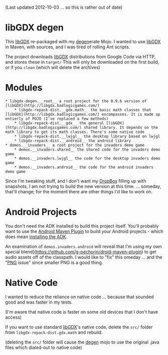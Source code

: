 (Last updated 2012-10-03 ... so this is rather out of date)

libGDX degen
============

This [libGDX](http://libgdx.badlogicgames.com/) re-packaged with my [degen](https://github.com/g-pechorin/degen)erate Mojo.
I wanted to use [libGDX](http://libgdx.badlogicgames.com/) in Maven, with sources, and I was tired of rolling Ant scripts.


The project downloads [libGDX](http://libgdx.badlogicgames.com/) distributions from Google Code via HTTP, and stores these in `target/`
This will only be downloaded on the first build, or if you `clean` (which will delete the archives)


Modules
=======
	* libgdx-degen.__root__ a root project for the 0.9.6 version of [libGDX](http://libgdx.badlogicgames.com/)
		* libgdx-repack-dist.__gdx.math__ the basic math classes that [libGDX](http://libgdx.badlogicgames.com/) encompasses. It is made up entierly of POJO (I've replaced a few methods)
		* libgdx-repack-dist.__gdx__ the general [libGDX](http://libgdx.badlogicgames.com/) shared library. It depends on the math library to get its math classes. There's some native code
		* libgdx-repack-dist.__lwjgl__ the desktop library based on lwjgl
		* libgdx-repack-dist.__android__ the android library
	* demos.__invaders__ a root project for the invaders demo game
		* demos.__invaders.shared__ the shared code for the invaders demo game
		* demos.__invaders.lwjgl__ the code for the desktop invaders demo game
		* demos.__invaders.android__ the code for the android invaders demo game


Since I'm tweaking stuff, and I don't want my [DropBox](http://db.tt/4thLOYa) filling up with snapshots, I am not trying to build the new version at this time.
... someday, that'll change; for the moment there are other things I'd like to work on.

Android Projects
================
You don't need the ADK installed to build this project itself.
You'll probably want to use the [Android Maven Plugin](http://code.google.com/p/maven-android-plugin/) to build your Android projects - which does mean [installing the ADK](http://code.google.com/p/maven-android-plugin/wiki/GettingStarted).

An examination of `demos.invaders.android` will reveal that I'm using my own special blend](https://github.com/g-pechorin/droid-maven-plugin) to get audio assets off of the classpath.
I would like to "fix" this  omeday ... and the "[PNG](http://stackoverflow.com/questions/14171255/libgdx-cant-load-a-specific-image) issue" since smaller PNG is a good thing.


Native Code
===========
I wanted to reduce the reliance on native code ... because that sounded good and was faster in my tests.

(I'm aware that native code is faster on some old devices that I don't have access)

If you want to use standard [libGDX](http://libgdx.badlogicgames.com/)'s native code, delete the `src/` folder from `libgdx-repack-dist.gdx.math` and rebuild.

(deleting the `src/` folder will cause the [degen](https://github.com/g-pechorin/degen) mojo to use the original .java files which dialed-out to native code)